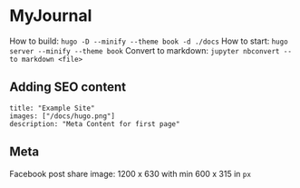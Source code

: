 # MyJournal

How to build: `hugo -D --minify --theme book -d ./docs`
How to start: `hugo server --minify --theme book`
Convert to markdown: `jupyter nbconvert --to markdown <file>`

## Adding SEO content

```
title: "Example Site"
images: ["/docs/hugo.png"]
description: "Meta Content for first page"
```

## Meta

Facebook post share image: 1200 x 630 with min 600 x 315 in `px`